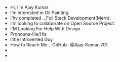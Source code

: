 - Hi, I’m Ajay Kumar
- I’m interested in Oil Painting.
- I’hv completed ...Full Stack Development(Mern).
- I’m looking to collaborate on Open Source Project.
- I'M Looking For Help With Design.
- Pronouns-He/His
- little Introverted Guy
- How to Reach Me...   GitHub- @Ajay-Kumar-701   
- 
-

<!---
Ajay-Kumar-701/Ajay-Kumar-701 is a ✨ special ✨ repository because its `README.md` (this file) appears on your GitHub profile.
You can click the Preview link to take a look at your changes.
--->
